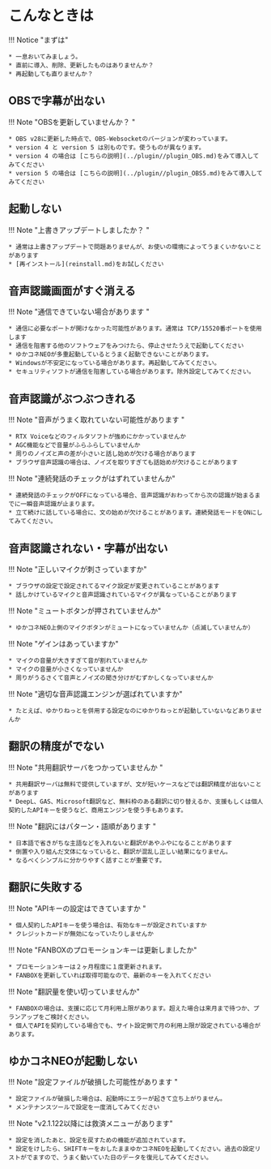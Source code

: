 # こんなときは

!!! Notice "まずは"

    * 一息おいてみましょう。
    * 直前に導入、削除、更新したものはありませんか？
    * 再起動しても直りませんか？

## OBSで字幕が出ない

!!! Note "OBSを更新していませんか？ "

    * OBS v28に更新した時点で、OBS-Websocketのバージョンが変わっています。
    * version 4 と version 5 は別ものです。使うものが異なります。
    * version 4 の場合は [こちらの説明](../plugin//plugin_OBS.md)をみて導入してみてください
    * version 5 の場合は [こちらの説明](../plugin//plugin_OBS5.md)をみて導入してみてください

## 起動しない

!!! Note "上書きアップデートしましたか？ "

    * 通常は上書きアップデートで問題ありませんが、お使いの環境によってうまくいかないことがあります
    * [再インストール](reinstall.md)をお試しください

## 音声認識画面がすぐ消える

!!! Note "通信できていない場合があります "

    * 通信に必要なポートが開けなかった可能性があります。通常は TCP/15520番ポートを使用します
    * 通信を阻害する他のソフトウェアをみつけたら、停止させたうえで起動してください
    * ゆかコネNEOが多重起動しているとうまく起動できないことがあります。
    * Windowsが不安定になっている場合があります。再起動してみてください。
    * セキュリティソフトが通信を阻害している場合があります。除外設定してみてください。

## 音声認識がぶつぶつきれる

!!! Note "音声がうまく取れていない可能性があります "

    * RTX Voiceなどのフィルタソフトが強めにかかっていませんか
    * AGC機能などで音量がふらふらしていませんか
    * 周りのノイズと声の差が小さいと話し始めが欠ける場合があります
    * ブラウザ音声認識の場合は、ノイズを取りすぎても話始めが欠けることがあります

!!! Note "連続発話のチェックがはずれていませんか"

    * 連続発話のチェックがOFFになっている場合、音声認識がおわってから次の認識が始まるまでに一瞬音声認識が止まります。
    * 立て続けに話している場合に、文の始めが欠けることがあります。連続発話モードをONにしてみてください。

## 音声認識されない・字幕が出ない

!!! Note "正しいマイクが刺さっていますか"

    * ブラウザの設定で設定されてるマイク設定が変更されていることがあります
    * 話しかけているマイクと音声認識されているマイクが異なっていることがあります

!!! Note "ミュートボタンが押されていませんか"

    * ゆかコネNEO上側のマイクボタンがミュートになっていませんか（点滅していませんか）

!!! Note "ゲインはあっていますか"

    * マイクの音量が大きすぎて音が割れていませんか
    * マイクの音量が小さくなっていませんか
    * 周りがうるさくて音声とノイズの聞き分けがむずかしくなっていませんか

!!! Note "適切な音声認識エンジンが選ばれていますか"

    * たとえば、ゆかりねっとを併用する設定なのにゆかりねっとが起動していないなどありませんか

## 翻訳の精度がでない

!!! Note "共用翻訳サーバをつかっていませんか "

    * 共用翻訳サーバは無料で提供していますが、文が短いケースなどでは翻訳精度が出ないことがあります
    * DeepL、GAS、Microsoft翻訳など、無料枠のある翻訳に切り替えるか、支援もしくは個人契約したAPIキーを使うなど、商用エンジンを使う手もあります。

!!! Note "翻訳にはパターン・語順があります "

    * 日本語で省きがちな主語などを入れないと翻訳があやふやになることがあります
    * 倒置や入り組んだ文体になっていると、翻訳が混乱し正しい結果になりません。
    * なるべくシンプルに分かりやすく話すことが重要です。

## 翻訳に失敗する

!!! Note "APIキーの設定はできていますか "

    * 個人契約したAPIキーを使う場合は、有効なキーが設定されていますか
    * クレジットカードが無効になっていたりしませんか

!!! Note "FANBOXのプロモーションキーは更新しましたか"

    * プロモーションキーは２ヶ月程度に１度更新されます。
    * FANBOXを更新していれば取得可能なので、最新のキーを入れてください

!!! Note "翻訳量を使い切っていませんか"

    * FANBOXの場合は、支援に応じて月利用上限があります。超えた場合は来月まで待つか、プランアップをご検討ください。
    * 個人でAPIを契約している場合でも、サイト設定側で月の利用上限が設定されている場合があります。

## ゆかコネNEOが起動しない

!!! Note "設定ファイルが破損した可能性があります "

    * 設定ファイルが破損した場合は、起動時にエラーが起きて立ち上がりません。
    * メンテナンスツールで設定を一度消してみてください

!!! Note "v2.1.122以降には救済メニューがあります"

    * 設定を消したあと、設定を戻すための機能が追加されています。
    * 設定をけしたら、SHIFTキーをおしたままゆかコネNEOを起動してください。過去の設定リストがでますので、うまく動いていた日のデータを復元してみてください。
